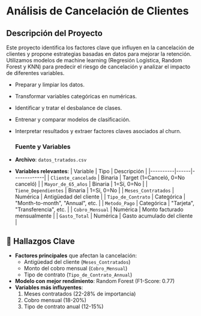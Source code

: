 # Análisis de Cancelación de Clientes

## Descripción del Proyecto
Este proyecto identifica los factores clave que influyen en la cancelación de clientes y propone estrategias
basadas en datos para mejorar la retención. Utilizamos modelos de machine learning (Regresión Logística, Random Forest y KNN)
para predecir el riesgo de cancelación y analizar el impacto de diferentes variables.

- Preparar y limpiar los datos.
- Transformar variables categóricas en numéricas.
- Identificar y tratar el desbalance de clases.
- Entrenar y comparar modelos de clasificación.
- Interpretar resultados y extraer factores claves asociados al churn.

  ### Fuente y Variables
- **Archivo**: `datos_tratados.csv`
- **Variables relevantes**:
  | Variable | Tipo | Descripción |
  |----------|------|-------------|
  | `Cliente_cancelado` | Binaria | Target (1=Canceló, 0=No canceló) |
  | `Mayor_de_65_años` | Binaria | 1=Sí, 0=No |
  | `Tiene_Dependientes` | Binaria | 1=Sí, 0=No |
  | `Meses_Contratados` | Numérica | Antigüedad del cliente |
  | `Tipo_de_Contrato` | Categórica | "Month-to-month", "Annual", etc. |
  | `Metodo_Pago` | Categórica | "Tarjeta", "Transferencia", etc. |
  | `Cobro_Mensual` | Numérica | Monto facturado mensualmente |
  | `Gasto_Total` | Numérica | Gasto acumulado del cliente |

## 📌 Hallazgos Clave
- **Factores principales** que afectan la cancelación:
  - Antigüedad del cliente (`Meses_Contratados`)
  - Monto del cobro mensual (`Cobro_Mensual`)
  - Tipo de contrato (`Tipo_de_Contrato_Annual`)
- **Modelo con mejor rendimiento**: Random Forest (F1-Score: 0.77)
- **Variables más influyentes**:
  1. Meses contratados (22-28% de importancia)
  2. Cobro mensual (18-20%)
  3. Tipo de contrato anual (12-15%)
